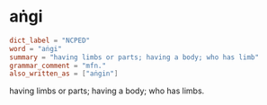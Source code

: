 # aṅgi

``` toml
dict_label = "NCPED"
word = "aṅgi"
summary = "having limbs or parts; having a body; who has limb"
grammar_comment = "mfn."
also_written_as = ["aṅgin"]
```

having limbs or parts; having a body; who has limbs.

